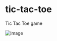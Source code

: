 # tic-tac-toe
Tic Tac Toe game

![image](https://user-images.githubusercontent.com/102505925/190844632-becaaa86-d3eb-4f92-aa72-ae1613a1b2d4.png)
